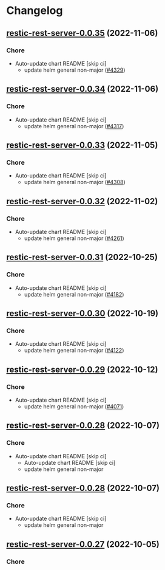 # Changelog



## [restic-rest-server-0.0.35](https://github.com/truecharts/charts/compare/restic-rest-server-0.0.34...restic-rest-server-0.0.35) (2022-11-06)

### Chore

- Auto-update chart README [skip ci]
  - update helm general non-major ([#4329](https://github.com/truecharts/charts/issues/4329))




## [restic-rest-server-0.0.34](https://github.com/truecharts/charts/compare/restic-rest-server-0.0.33...restic-rest-server-0.0.34) (2022-11-06)

### Chore

- Auto-update chart README [skip ci]
  - update helm general non-major ([#4317](https://github.com/truecharts/charts/issues/4317))




## [restic-rest-server-0.0.33](https://github.com/truecharts/charts/compare/restic-rest-server-0.0.32...restic-rest-server-0.0.33) (2022-11-05)

### Chore

- Auto-update chart README [skip ci]
  - update helm general non-major ([#4308](https://github.com/truecharts/charts/issues/4308))




## [restic-rest-server-0.0.32](https://github.com/truecharts/charts/compare/restic-rest-server-0.0.31...restic-rest-server-0.0.32) (2022-11-02)

### Chore

- Auto-update chart README [skip ci]
  - update helm general non-major ([#4261](https://github.com/truecharts/charts/issues/4261))




## [restic-rest-server-0.0.31](https://github.com/truecharts/charts/compare/restic-rest-server-0.0.30...restic-rest-server-0.0.31) (2022-10-25)

### Chore

- Auto-update chart README [skip ci]
  - update helm general non-major ([#4182](https://github.com/truecharts/charts/issues/4182))




## [restic-rest-server-0.0.30](https://github.com/truecharts/charts/compare/restic-rest-server-0.0.29...restic-rest-server-0.0.30) (2022-10-19)

### Chore

- Auto-update chart README [skip ci]
  - update helm general non-major ([#4122](https://github.com/truecharts/charts/issues/4122))




## [restic-rest-server-0.0.29](https://github.com/truecharts/charts/compare/restic-rest-server-0.0.28...restic-rest-server-0.0.29) (2022-10-12)

### Chore

- Auto-update chart README [skip ci]
  - update helm general non-major ([#4071](https://github.com/truecharts/charts/issues/4071))




## [restic-rest-server-0.0.28](https://github.com/truecharts/charts/compare/restic-rest-server-0.0.27...restic-rest-server-0.0.28) (2022-10-07)

### Chore

- Auto-update chart README [skip ci]
  - Auto-update chart README [skip ci]
  - update helm general non-major




## [restic-rest-server-0.0.28](https://github.com/truecharts/charts/compare/restic-rest-server-0.0.27...restic-rest-server-0.0.28) (2022-10-07)

### Chore

- Auto-update chart README [skip ci]
  - update helm general non-major




## [restic-rest-server-0.0.27](https://github.com/truecharts/charts/compare/restic-rest-server-0.0.26...restic-rest-server-0.0.27) (2022-10-05)

### Chore

